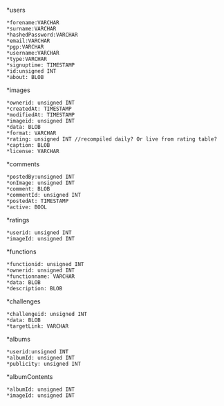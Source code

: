 *users

	*forename:VARCHAR
	*surname:VARCHAR
	*hashedPassword:VARCHAR
	*email:VARCHAR
	*pgp:VARCHAR
	*username:VARCHAR
	*type:VARCHAR
	*signuptime: TIMESTAMP
	*id:unsigned INT
	*about: BLOB
  
*images

	*ownerid: unsigned INT
	*createdAt: TIMESTAMP
	*modifiedAt: TIMESTAMP
	*imageid: unsigned INT
	*data: BLOB
	*format: VARCHAR
	*rating: unsigned INT //recompiled daily? Or live from rating table?
	*caption: BLOB
	*license: VARCHAR
  
*comments

	*postedBy:unsigned INT
	*onImage: unsigned INT
	*comment: BLOB
	*commentId: unsigned INT
	*postedAt: TIMESTAMP
	*active: BOOL
  
*ratings

	*userid: unsigned INT
	*imageId: unsigned INT
  
*functions

	*functionid: unsigned INT
	*ownerid: unsigned INT
	*functionname: VARCHAR
	*data: BLOB
	*description: BLOB
  
*challenges

	*challengeid: unsigned INT
	*data: BLOB
	*targetLink: VARCHAR

*albums

	*userid:unsigned INT
	*albumId: unsigned INT
	*publicity: unsigned INT
	
*albumContents

	*albumId: unsigned INT
	*imageId: unsigned INT
